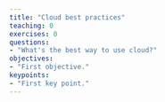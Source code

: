 ```yaml
---
title: "Cloud best practices"
teaching: 0
exercises: 0
questions:
- "What's the best way to use cloud?"
objectives:
- "First objective."
keypoints:
- "First key point."
---
```

